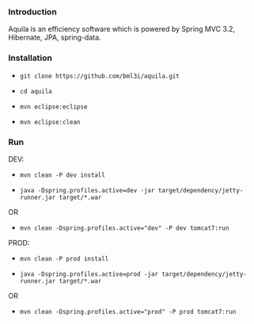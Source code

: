 ### Introduction

Aquila is an efficiency software which is powered by Spring MVC 3.2, Hibernate, JPA, spring-data. 


### Installation

* `git clone https://github.com/bml3i/aquila.git`

* `cd aquila`

* `mvn eclipse:eclipse`

* `mvn eclipse:clean`


### Run

DEV:

* `mvn clean -P dev install`

* `java -Dspring.profiles.active=dev -jar target/dependency/jetty-runner.jar target/*.war`  

OR

* `mvn clean -Dspring.profiles.active="dev" -P dev tomcat7:run`  


PROD:

* `mvn clean -P prod install`

* `java -Dspring.profiles.active=prod -jar target/dependency/jetty-runner.jar target/*.war`  

OR

* `mvn clean -Dspring.profiles.active="prod" -P prod tomcat7:run`  
